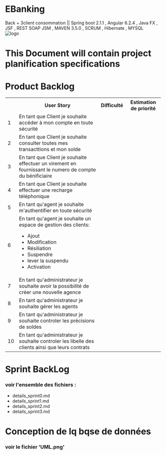 # EBanking
Back + 3client consommation || Spring boot 2.1.1 , Angular 6.2.4 , Java FX , JSF  , REST SOAP JSM , MAVEN 3.5.0 , SCRUM , Hibernate , MYSQL
<br/>
![logo](https://www.tpbbank.co.tz/images/internet_banking.png)
# This Document will contain project planification specifications
 

<h1>Product Backlog</h1> 
<table>
  <tr>
    <th></th>
    <th>User Story</th> 
    <th>Difficulté</th>
    <th>Estimation de priorité</th>
  </tr>
  <tr>
    <td>1</td>
    <td>En tant que Client je souhaite accéder à mon compte en toute sécurité</td> 
    <td></td> 
    <td></td>
  </tr>
  <tr>
    <td>2</td>
    <td>En tant que Client je souhaite consulter toutes mes transacttions et mon solde</td> 
    <td></td> 
    <td></td>
  </tr>
  <tr>
    <td>3</td>
    <td>En tant que Client je souhaite effectuer un virement en fournissant le numero de compte du bénificiaire</td> 
    <td></td> 
    <td></td>
  </tr>
  <tr>
    <td>4</td>
    <td>En tant que Client je souhaite effectuer une recharge téléphonique</td> 
    <td></td> 
    <td></td>
  </tr>
  <tr>
    <td>5</td>
    <td>En tant qu'agent je souhaite m'authentifier en toute sécurité</td> 
    <td></td> 
    <td></td>
  </tr>
  <tr>
    <td>6</td>
    <td>En tant qu'agent je souhaite un espace de gestion des clients:
        <ul>
          <li>Ajout</li>
          <li>Modification</li>
          <li>Résiliation</li>
          <li>Suspendre</li>
          <li>lever la suspendu</li>
          <li>Activation</li> 
        </ul>
    </td> 
    <td></td> 
    <td></td>
  </tr>
  <tr>
    <td>7</td>
    <td>En tant qu'administrateur je souhaite avoir la possibilité de créer une nouvelle agence</td> 
    <td></td> 
    <td></td>
  </tr>
  <tr>
    <td>8</td>
    <td>En tant qu'administrateur je souhaite gérer les agents</td> 
    <td></td> 
    <td></td>
  </tr>
  <tr>
    <td>9</td>
    <td>En tant qu'administrateur je souhaite controler les précisions de soldes</td> 
    <td></td> 
    <td></td>
  </tr>
  <tr>
    <td>10</td>
    <td>En tant qu'administrateur je souhaite controler les libelle des clients ainsi que leurs contrats</td> 
    <td></td> 
    <td></td>
  </tr>
</table>


<h1>Sprint BackLog</h1>
<h3>voir l'ensemble des fichiers : </h3>
<ul>
  <li>details_sprint0.md</li>
  <li>details_sprint1.md</li>
  <li>details_sprint2.md</li>
  <li>details_sprint3.md</li>
</ul>            
<h1>Conception de lq bqse de données</h1> 
<h3>voir le fichier 'UML.png' </h3>
